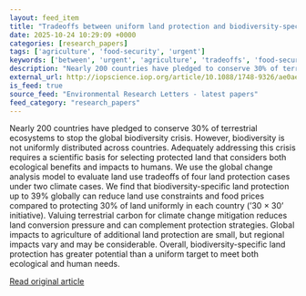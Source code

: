 ```yaml
---
layout: feed_item
title: "Tradeoffs between uniform land protection and biodiversity-specific land protection with <2 °C global warming"
date: 2025-10-24 10:29:09 +0000
categories: [research_papers]
tags: ['agriculture', 'food-security', 'urgent']
keywords: ['between', 'urgent', 'agriculture', 'tradeoffs', 'food-security', 'uniform']
description: "Nearly 200 countries have pledged to conserve 30% of terrestrial ecosystems to stop the global biodiversity crisis"
external_url: http://iopscience.iop.org/article/10.1088/1748-9326/ae0aea
is_feed: true
source_feed: "Environmental Research Letters - latest papers"
feed_category: "research_papers"
---
```


Nearly 200 countries have pledged to conserve 30% of terrestrial ecosystems to stop the global biodiversity crisis. However, biodiversity is not uniformly distributed across countries. Adequately addressing this crisis requires a scientific basis for selecting protected land that considers both ecological benefits and impacts to humans. We use the global change analysis model to evaluate land use tradeoffs of four land protection cases under two climate cases. We find that biodiversity-specific land protection up to 39% globally can reduce land use constraints and food prices compared to protecting 30% of land uniformly in each country (’30 × 30’ initiative). Valuing terrestrial carbon for climate change mitigation reduces land conversion pressure and can complement protection strategies. Global impacts to agriculture of additional land protection are small, but regional impacts vary and may be considerable. Overall, biodiversity-specific land protection has greater potential than a uniform target to meet both ecological and human needs.

[Read original article](http://iopscience.iop.org/article/10.1088/1748-9326/ae0aea)
